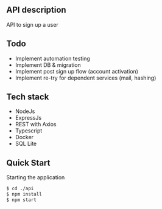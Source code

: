 
## API description
API to sign up a user

## Todo
- Implement automation testing
- Implement DB & migration
- Implement post sign up flow (account activation)
- Implement re-try for dependent services (mail, hashing)

## Tech stack
- NodeJs
- ExpressJs
- REST with Axios
- Typescript
- Docker
- SQL Lite

## Quick Start
Starting the application

```bash
$ cd ./api
$ npm install
$ npm start
```
